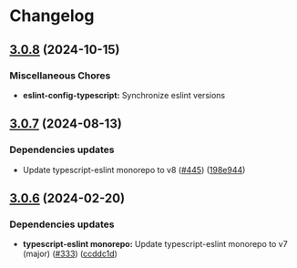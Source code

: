 # Changelog

## [3.0.8](https://github.com/kronostechnologies/standards/compare/eslint-config-typescript@v3.0.7...eslint-config-typescript@v3.0.8) (2024-10-15)


### Miscellaneous Chores

* **eslint-config-typescript:** Synchronize eslint versions

## [3.0.7](https://github.com/kronostechnologies/standards/compare/eslint-config-typescript@v3.0.6...eslint-config-typescript@v3.0.7) (2024-08-13)


### Dependencies updates

* Update typescript-eslint monorepo to v8 ([#445](https://github.com/kronostechnologies/standards/issues/445)) ([198e944](https://github.com/kronostechnologies/standards/commit/198e944268168ac797085d5ecc92b97d24800b9b))

## [3.0.6](https://github.com/kronostechnologies/standards/compare/eslint-config-typescript-v3.0.5...eslint-config-typescript@v3.0.6) (2024-02-20)


### Dependencies updates

* **typescript-eslint monorepo:** Update typescript-eslint monorepo to v7 (major) ([#333](https://github.com/kronostechnologies/standards/issues/333)) ([ccddc1d](https://github.com/kronostechnologies/standards/commit/ccddc1d59b9fa44b1290d91b8f48d922df27daa2))
